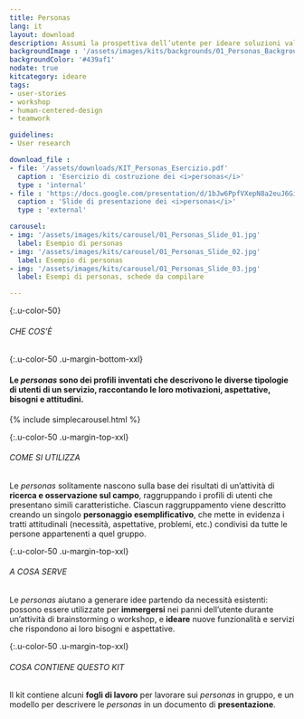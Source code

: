 ```yaml
---
title: Personas
lang: it
layout: download
description: Assumi la prospettiva dell’utente per ideare soluzioni valide, basate su necessità concrete.
backgroundImage : '/assets/images/kits/backgrounds/01_Personas_Background.png'
backgroundColor: '#439af1'
nodate: true
kitcategory: ideare
tags:
- user-stories
- workshop
- human-centered-design
- teamwork

guidelines:
- User research

download_file :
- file: '/assets/downloads/KIT_Personas_Esercizio.pdf'
  caption : 'Esercizio di costruzione dei <i>personas</i>'
  type : 'internal'
- file : 'https://docs.google.com/presentation/d/1bJw6PpfVXepN8a2euJ6Gi4cRdc0rQ9A9h2hOIastltM/edit#slide=id.g25d343a444_1_29'
  caption : 'Slide di presentazione dei <i>personas</i>'
  type : 'external'

carousel:
- img: '/assets/images/kits/carousel/01_Personas_Slide_01.jpg'
  label: Esempio di personas
- img: '/assets/images/kits/carousel/01_Personas_Slide_02.jpg'
  label: Esempio di personas
- img: '/assets/images/kits/carousel/01_Personas_Slide_03.jpg'
  label: Esempi di personas, schede da compilare

---
```

{:.u-color-50}
###### CHE COS’È

{:.u-color-50 .u-margin-bottom-xxl}
#### Le *personas* sono dei profili inventati che descrivono le diverse tipologie di utenti di un servizio, raccontando le loro motivazioni, aspettative, bisogni e attitudini.

{% include simplecarousel.html  %}

{:.u-color-50 .u-margin-top-xxl}
###### COME SI UTILIZZA
Le *personas* solitamente nascono sulla base dei risultati di un’attività di **ricerca e osservazione sul campo**, raggruppando i profili di utenti che presentano simili caratteristiche. Ciascun raggruppamento viene descritto creando un singolo **personaggio esemplificativo**, che mette in evidenza i tratti attitudinali (necessità, aspettative, problemi, etc.) condivisi da tutte le persone appartenenti a quel gruppo.



{:.u-color-50 .u-margin-top-xxl}
###### A COSA SERVE
Le *personas* aiutano a generare idee partendo da necessità esistenti: possono essere utilizzate per **immergersi** nei panni dell’utente durante un’attività di brainstorming o workshop, e **ideare** nuove funzionalità e servizi che rispondono ai loro bisogni e aspettative.



{:.u-color-50 .u-margin-top-xxl}
###### COSA CONTIENE QUESTO KIT
Il kit contiene alcuni **fogli di lavoro** per lavorare sui *personas* in gruppo, e un modello per descrivere le *personas* in un documento di **presentazione**.



